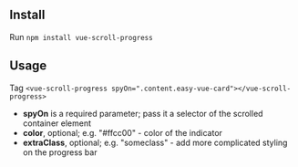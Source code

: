 ## Install
 
Run ```npm install vue-scroll-progress```
    
## Usage

Tag ```<vue-scroll-progress spyOn=".content.easy-vue-card"></vue-scroll-progress>```
    
- **spyOn** is a required parameter; pass it a selector of the scrolled container element
- **color**, optional; e.g. "#ffcc00" - color of the indicator
- **extraClass**, optional; e.g. "someclass" - add more complicated styling on the progress bar
